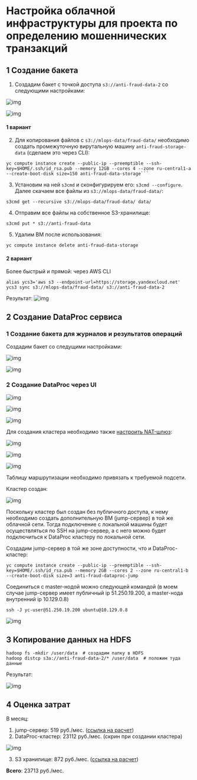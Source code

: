 # Настройка облачной инфраструктуры для проекта по определению мошеннических транзакций


## 1 Создание бакета

1. Создадим бакет с точкой доступа `s3://anti-fraud-data-2` со следующими настройками:

![img](images/infrastructure/1.png)

![img](images/infrastructure/2.png)


####  1 вариант
2. Для копирования файлов с `s3://mlops-data/fraud-data/` необходимо создать промежуточную вирутальную машину `anti-fraud-storage-data` (сделаем это через CLI):

```commandline
yc compute instance create --public-ip --preemptible --ssh-key=$HOME/.ssh/id_rsa.pub --memory 12GB --cores 4 --zone ru-central1-a --create-boot-disk size=150 anti-fraud-data-storage```
```

3. Установим на ней `s3cmd` и сконфигурируем его: `s3cmd --configure`. Далее скачаем все файлы из `s3://mlops-data/fraud-data/`:

```commandline
s3cmd get --recursive s3://mlops-data/fraud-data/ data/
```

4. Отправим все файлы на собственное S3-хранилище:

```commandline
s3cmd put * s3://anti-fraud-data
```

5. Удалим ВМ после использования: 

```commandline
yc compute instance delete anti-fraud-data-storage
```

#### 2 вариант

Более быстрый и прямой: через AWS CLI
```commandline
alias ycs3='aws s3 --endpoint-url=https://storage.yandexcloud.net'
ycs3 sync s3://mlops-data/fraud-data/ s3://anti-fraud-data-2
```

Результат:
![img](images/infrastructure/3.png)


## 2 Создание DataProc сервиса

### 1 Создание бакета для журналов и результатов операций

Создадим бакет со следущими настройками:

![img](images/infrastructure/4.png)

![img](images/infrastructure/5.png)


### 2 Создание DataProc через UI

![img](images/infrastructure/6.png)

![img](images/infrastructure/7.png)

![img](images/infrastructure/8.png)

Для создания кластера необходимо также [настроить NAT-шлюз](https://cloud.yandex.ru/docs/vpc/operations/create-nat-gateway):

![img](images/infrastructure/10.png)

![img](images/infrastructure/11.png)

![img](images/infrastructure/9.png)

Таблицу маршрутизации необходимо привязать к требуемой подсети.


Кластер создан:

![img](images/infrastructure/12.png)

Поскольку кластер был создан без публичного доступа, к нему необходимо создать дополнительную ВМ (jump-сервер) в той же облачной сети. 
Тогда подключение с локальной машины будет осуществляться по SSH на jump-сервер, а с него можно будет подключиться к DataProc
кластеру по локальной сети.

Создадим jump-сервер в той же зоне доступности, что и DataProc-кластер:

```commandline
yc compute instance create --public-ip --preemptible --ssh-key=$HOME/.ssh/id_rsa.pub --memory 2GB --cores 2 --zone ru-central1-b --create-boot-disk size=3 anti-fraud-dataproc-jump
```

Соединиться с master-нодой можно следующей командой (в моем случае jump-сервер имеет публичный ip 51.250.19.200, а master-нода внутренний ip 10.129.0.8)

```commandline
ssh -J yc-user@51.250.19.200 ubuntu@10.129.0.8
```

![img](images/infrastructure/13.png)

## 3 Копирование данных на HDFS

```commandline
hadoop fs -mkdir /user/data  # создадим папку в HDFS
hadoop distcp s3a://anti-fraud-data-2/* /user/data  # положим туда данные
```

Результат: 

![img](images/infrastructure/14.png)


## 4 Оценка затрат

В месяц:
1) jump-сервер: 519 руб./мес. ([ссылка на расчет](https://cloud.yandex.ru/prices?state=788941d3f538#calculator))
2) DataProc-кластер: 23112 руб./мес. (скрин при создании кластера)

![img](images/infrastructure/15.png)

3) S3 хранилище: 872 руб./мес. ([ссылка на расчет](https://cloud.yandex.ru/prices?state=675cda6e1c70#calculator))

**Всего**: 23713 руб./мес.